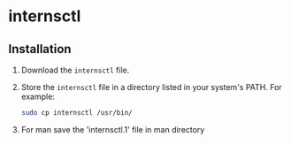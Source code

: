 # internsctl

## Installation

1. Download the `internsctl` file.
2. Store the `internsctl` file in a directory listed in your system's PATH. For example:

   ```bash
   sudo cp internsctl /usr/bin/
3. For man save the 'internsctl.1' file in man directory


